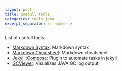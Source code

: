 ```yaml
---
layout: post
title: usefull tools
categories: tools java
excerpt_separator: <!--more-->
---
```

List of usefull tools.  
<!--more-->
* [Markdown Syntax](https://daringfireball.net/projects/markdown/syntax): Markdown syntax
* [Markdown Cheatsheet](https://github.com/adam-p/markdown-here/wiki/Markdown-Cheatsheet): Markdown cheatsheet
* [Jekyll::Compose](https://github.com/jekyll/jekyll-compose): Plugin to automate tasks in jekyll
* [GCViewer](https://github.com/chewiebug/GCViewer): Visualizes JAVA GC log output
